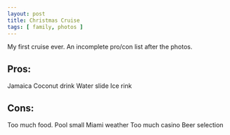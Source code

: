 ```yaml
---
layout: post
title: Christmas Cruise
tags: [ family, photos ]
---
```

My first cruise ever.  An incomplete pro/con list after the photos.

<script src="https://cdn.jsdelivr.net/npm/publicalbum@latest/embed-ui.min.js" async></script>
<div class="pa-gallery-player-widget" style="width:640px; height:480px; display:none;"
  data-link="https://photos.app.goo.gl/BuhKDKLxpzjb9VjJA"
  data-title="Christmas cruise"
  data-description="7 new items added to shared album">
  <object data="https://lh3.googleusercontent.com/pw/ABLVV87Gk9Xpc-FRTAWZFKm4AlBe2yB0oyHVMNWp-PDmQL015D6BVNEsmR8LDVbAKQesegIfJrTMxez4Dwt9hEEo_YN28kERGV2skWzWVSL_aTgOffcMs8Yu=w1920-h1080"></object>
  <object data="https://lh3.googleusercontent.com/pw/ABLVV86aKv8cWqmkh1buSPgPBAkGSdKfo7MyJ_gdhJ6CYcoeRu7eSiRcfSs_YsgytwSGt2JK4quuAixEOWa-N5DsxUrggMt93q1QZ9uzYYooIGBYAVQcN2DS=w1920-h1080"></object>
  <object data="https://lh3.googleusercontent.com/pw/ABLVV87wkOpWDbgIpwMkzOoNC5lplfJZodBhsDqSBiylWO1JEGvX5zRbIcNzqlfVdqeOpHiMRSrxWCPGoyLlNiVHWKOjS6J2qeDF59yFBGJn-y7Z4WPYZT5E=w1920-h1080"></object>
  <object data="https://lh3.googleusercontent.com/pw/ABLVV87V1rbBdnTWAyjHDYupl7avQ170tMA3a9vEY10UyesWUO32-gn3PDfCx4s_hP73ra8UwnGHOsSprGg9JZ6hDpcogCSoeCEj3IzRkWohV4HicOVNhwPv=w1920-h1080"></object>
  <object data="https://lh3.googleusercontent.com/pw/ABLVV86NgWPMIC3dolpYu4gcHyVvgSqyWXfQJUXy3Ez7Vfn9j4-gQjqTrQcCVMc6XdfMMmEuQSRXrjotA73D0WoTbkjaQGcfXCbbPfWpBgHhSb-fGs6PCcGC=w1920-h1080"></object>
  <object data="https://lh3.googleusercontent.com/pw/ABLVV86L7FCB2pjJmvJsQuRFeD67U4EkRIIduifSZEQIx6gtcqKcCgNtd5ltkdBDi4vFUrK-xdtITxporrm66jM4gPDrTdAZiWWVC6D-MRhOK6WOi3jONu9w=w1920-h1080"></object>
  <object data="https://lh3.googleusercontent.com/pw/ABLVV87vFjT6jVruekS2he2Y_HAHBw0mK60L48apOK6BzCx76BNAxR22SOsElE48sLOb0LvhMVoRu3q8oJqAMgWYwlrevMEXV8s2s-gtuRhJGAVlMths25zx=w1920-h1080"></object>
</div>


## Pros: 
Jamaica
Coconut drink
Water slide
Ice rink

## Cons: 
Too much food.
Pool small
Miami weather 
Too much casino
Beer selection
